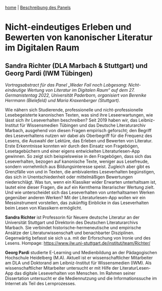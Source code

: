 [home](index.md) | [Beschreibung des Panels](beschreibung.md) 

# Nicht-eindeutiges Erleben und Bewerten von kanonischer Literatur im Digitalen Raum

## Sandra Richter (DLA Marbach & Stuttgart) und Georg Pardi (IWM Tübingen)

*Vortragsabstract für das Panel „Weder Fail noch Lobgesang: Nicht-eindeutige Wertung von Literatur im Digitalen Raum“ auf dem 27. Germanistentag 2022, Universität Paderborn, organisiert von Berenike Herrmann (Bielefeld) und Maria Kraxenberger (Stuttgart).*

Wie nähern sich Studierende, professionelle und nicht-professionelle Lesebegeisterte kanonischen Texten, was sind ihre Leseerwartungen, wie lässt sich ihr Leseverhalten beschreiben? Seit 2019 haben wir, das Leibniz-Institut für Wissensmedien Tübingen und das Deutsche Literaturarchiv Marbach, ausgehend von diesen Fragen empirisch geforscht; den Begriff des Leseverhaltens nutzen wir dabei als Oberbegriff für die Frequenz des Lesens, die Auswahl der Lektüre, das Erleben und Bewerten von Literatur. Erste Erkenntnisse konnten wir durch den Einsatz von Fragebögen, Lesetagebüchern und einer eigens entwickelten Literaturlesen-App gewinnen. 
So zeigt sich beispielsweise in den Fragebögen, dass sich das Leseverhalten, bezogen auf kanonische Texte, weniger aus Lesefreude, sondern vornehmlich aus Bildungsinteresse speist. Zugleich aber gibt es Grenzfälle von und in Texten, die ambivalentes Leseverhalten begünstigen, das sich in Unentschiedenheit oder mittelmäßigen Bewertungen niederschlägt. Was tun, wenn ein Klassiker wider Erwarten unterhaltsam ist, lautet eine dieser Fragen, die auf ein Kernthema literarischer Wertung zielt. Und wie unterscheidet sich das Leseverhalten von unterhaltsamen Werken gegenüber anderen Werken? Mit der Literaturlesen-App wollen wir ein Messinstrument vorstellen, das zukünftig Einblicke in das Leseverhalten beim Lesen von Klassikern ermöglicht.

**Sandra Richter** ist Professorin für Neuere deutsche Literatur an der Universität Stuttgart und Direktorin des Deutschen Literaturarchivs Marbach. Sie verbindet historische-hermeneutische und empirische Ansätze der Literaturwissenschaft und benachbarter Disziplinen. Gegenwärtig befasst sie sich u.a. mit der Erforschung von Ironie und des Lesens.
Hompage: https://www.ilw.uni-stuttgart.de/institut/team/Richter/


**Georg Pardi** studierte E-Learning und Medienbildung an der Pädagogischen Hochschule Heidelberg (M.A). Aktuell ist er wissenschaftlicher Mitarbeiter am DLA und Doktorand am Leibniz-Institut für Wissensmedien (IWM). Als wissenschaftlicher Mitarbeiter untersucht er mit Hilfe der LiteraturLesen-App das digitale Leseverhalten von Menschen. Im Rahmen seiner Dissertation untersucht er die Mediennutzung und die Informationssuche im Internet als Teil des Lernprozesses.
